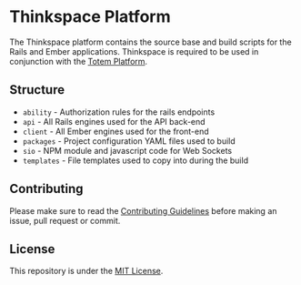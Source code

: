 # Thinkspace Platform
The Thinkspace platform contains the source base and build scripts for the Rails and Ember applications. Thinkspace is required to be used in conjunction with the [Totem Platform](https://github.com/sixthedge/cellar/tree/master/src/totem).

## Structure
- `ability`   - Authorization rules for the rails endpoints
- `api`       - All Rails engines used for the API back-end
- `client`    - All Ember engines used for the front-end
- `packages`  - Project configuration YAML files used to build
- `sio`       - NPM module and javascript code for Web Sockets
- `templates` - File templates used to copy into during the build

## Contributing
Please make sure to read the [Contributing Guidelines](https://github.com/sixthedge/cellar/blob/master/CONTRIBUTING.md) before making an issue, pull request or commit.

## License
This repository is under the [MIT License](https://github.com/sixthedge/cellar/blob/master/LICENSE.md).